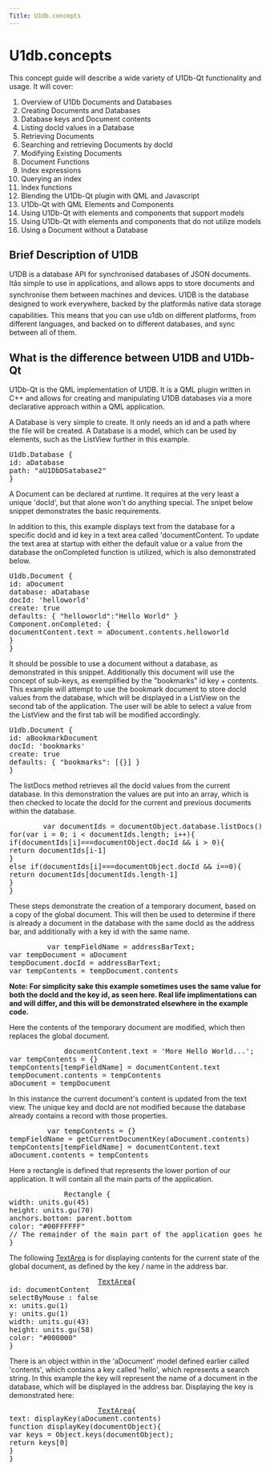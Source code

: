 ```yaml
---
Title: U1db.concepts
---
```


# U1db.concepts

<span class="subtitle"></span>
<!-- $$$concepts.html-description -->
<p>This concept guide will describe a wide variety of U1Db-Qt functionality and usage. It will cover:</p>
<ol class="1">
<li>Overview of U1Db Documents and Databases</li>
<li>Creating Documents and Databases</li>
<li>Database keys and Document contents</li>
<li>Listing docId values in a Database</li>
<li>Retrieving Documents</li>
<li>Searching and retrieving Documents by docId</li>
<li>Modifying Existing Documents</li>
<li>Document Functions</li>
<li>Index expressions</li>
<li>Querying an index</li>
<li>Index functions</li>
<li>Blending the U1Db-Qt plugin with QML and Javascript</li>
<li>U1Db-Qt with QML Elements and Components</li>
<li>Using U1Db-Qt with elements and components that support models</li>
<li>Using U1Db-Qt with elements and components that do not utilize models</li>
<li>Using a Document without a Database</li>
</ol>
<h2 id="brief-description-of-u1db">Brief Description of U1DB</h2>
<p>U1DB is a database API for synchronised databases of JSON documents. Itâs simple to use in applications, and allows apps to store documents and synchronise them between machines and devices. U1DB is the database designed to work everywhere, backed by the platformâs native data storage capabilities. This means that you can use u1db on different platforms, from different languages, and backed on to different databases, and sync between all of them.</p>
<h2 id="what-is-the-difference-between-u1db-and-u1db-qt">What is the difference between U1DB and U1Db-Qt</h2>
<p>U1Db-Qt is the QML implementation of U1DB. It is a QML plugin written in C++ and allows for creating and manipulating U1DB databases via a more declarative approach within a QML application.</p>
<p>A Database is very simple to create. It only needs an id and a path where the file will be created. A Database is a model, which can be used by elements, such as the ListView further in this example.</p>
<pre class="qml"><span class="type">U1db</span>.Database {
<span class="name">id</span>: <span class="name">aDatabase</span>
<span class="name">path</span>: <span class="string">&quot;aU1DbDSatabase2&quot;</span>
}</pre>
<p>A Document can be declared at runtime. It requires at the very least a unique 'docId', but that alone won't do anything special. The snipet below snippet demonstrates the basic requirements.</p>
<p>In addition to this, this example displays text from the database for a specific docId and id key in a text area called 'documentContent. To update the text area at startup with either the default value or a value from the database the onCompleted function is utilized, which is also demonstrated below.</p>
<pre class="qml"><span class="type">U1db</span>.Document {
<span class="name">id</span>: <span class="name">aDocument</span>
<span class="name">database</span>: <span class="name">aDatabase</span>
<span class="name">docId</span>: <span class="string">'helloworld'</span>
<span class="name">create</span>: <span class="number">true</span>
<span class="name">defaults</span>: { &quot;helloworld&quot;:<span class="string">&quot;Hello World&quot;</span> }
<span class="name">Component</span>.onCompleted: {
<span class="name">documentContent</span>.<span class="name">text</span> <span class="operator">=</span> <span class="name">aDocument</span>.<span class="name">contents</span>.<span class="name">helloworld</span>
}
}</pre>
<p>It should be possible to use a document without a database, as demonstrated in this snippet. Additionally this document will use the concept of sub-keys, as exemplified by the &quot;bookmarks&quot; id key + contents. This example will attempt to use the bookmark document to store docId values from the database, which will be displayed in a ListView on the second tab of the application. The user will be able to select a value from the ListView and the first tab will be modified accordingly.</p>
<pre class="qml"><span class="type">U1db</span>.Document {
<span class="name">id</span>: <span class="name">aBookmarkDocument</span>
<span class="name">docId</span>: <span class="string">'bookmarks'</span>
<span class="name">create</span>: <span class="number">true</span>
<span class="name">defaults</span>: { &quot;bookmarks&quot;: [{}] }
}</pre>
<p>The listDocs method retrieves all the docId values from the current database. In this demonstration the values are put into an array, which is then checked to locate the docId for the current and previous documents within the database.</p>
<pre class="cpp">        var documentIds <span class="operator">=</span> documentObject<span class="operator">.</span>database<span class="operator">.</span>listDocs()
<span class="keyword">for</span>(var i <span class="operator">=</span> <span class="number">0</span>; i <span class="operator">&lt;</span> documentIds<span class="operator">.</span>length; i<span class="operator">+</span><span class="operator">+</span>){
<span class="keyword">if</span>(documentIds<span class="operator">[</span>i<span class="operator">]</span><span class="operator">=</span><span class="operator">=</span><span class="operator">=</span>documentObject<span class="operator">.</span>docId <span class="operator">&amp;</span><span class="operator">&amp;</span> i <span class="operator">&gt;</span> <span class="number">0</span>){
<span class="keyword">return</span> documentIds<span class="operator">[</span>i<span class="operator">-</span><span class="number">1</span><span class="operator">]</span>
}
<span class="keyword">else</span> <span class="keyword">if</span>(documentIds<span class="operator">[</span>i<span class="operator">]</span><span class="operator">=</span><span class="operator">=</span><span class="operator">=</span>documentObject<span class="operator">.</span>docId <span class="operator">&amp;</span><span class="operator">&amp;</span> i<span class="operator">=</span><span class="operator">=</span><span class="number">0</span>){
<span class="keyword">return</span> documentIds<span class="operator">[</span>documentIds<span class="operator">.</span>length<span class="operator">-</span><span class="number">1</span><span class="operator">]</span>
}
}</pre>
<p>These steps demonstrate the creation of a temporary document, based on a copy of the global document. This will then be used to determine if there is already a document in the database with the same docId as the address bar, and additionally with a key id with the same name.</p>
<pre class="cpp">         var tempFieldName <span class="operator">=</span> addressBarText;
var tempDocument <span class="operator">=</span> aDocument
tempDocument<span class="operator">.</span>docId <span class="operator">=</span> addressBarText;
var tempContents <span class="operator">=</span> tempDocument<span class="operator">.</span>contents</pre>
<p><b>Note: For simplicity sake this example sometimes uses the same value for both the docId and the key id, as seen here. Real life implimentations can and will differ, and this will be demonstrated elsewhere in the example code.</b></p>
<p>Here the contents of the temporary document are modified, which then replaces the global document.</p>
<pre class="cpp">             documentContent<span class="operator">.</span>text <span class="operator">=</span> <span class="char">'More Hello World...'</span>;
var tempContents <span class="operator">=</span> {}
tempContents<span class="operator">[</span>tempFieldName<span class="operator">]</span> <span class="operator">=</span> documentContent<span class="operator">.</span>text
tempDocument<span class="operator">.</span>contents <span class="operator">=</span> tempContents
aDocument <span class="operator">=</span> tempDocument</pre>
<p>In this instance the current document's content is updated from the text view. The unique key and docId are not modified because the database already contains a record with those properties.</p>
<pre class="cpp">         var tempContents <span class="operator">=</span> {}
tempFieldName <span class="operator">=</span> getCurrentDocumentKey(aDocument<span class="operator">.</span>contents)
tempContents<span class="operator">[</span>tempFieldName<span class="operator">]</span> <span class="operator">=</span> documentContent<span class="operator">.</span>text
aDocument<span class="operator">.</span>contents <span class="operator">=</span> tempContents</pre>
<p>Here a rectangle is defined that represents the lower portion of our application. It will contain all the main parts of the application.</p>
<pre class="qml">             <span class="type">Rectangle</span> {
<span class="name">width</span>: <span class="name">units</span>.<span class="name">gu</span>(<span class="number">45</span>)
<span class="name">height</span>: <span class="name">units</span>.<span class="name">gu</span>(<span class="number">70</span>)
<span class="name">anchors</span>.bottom: <span class="name">parent</span>.<span class="name">bottom</span>
<span class="name">color</span>: <span class="string">&quot;#00FFFFFF&quot;</span>
<span class="comment">// The remainder of the main part of the application goes here ...</span>
}</pre>
<p>The following <a href="../../../apps/qml/sdk-14.10/Ubuntu.Components.TextArea.md">TextArea</a> is for displaying contents for the current state of the global document, as defined by the key / name in the address bar.</p>
<pre class="qml">                     <span class="type"><a href="../../../apps/qml/sdk-14.10/Ubuntu.Components.TextArea.md">TextArea</a></span>{
<span class="name">id</span>: <span class="name">documentContent</span>
<span class="name">selectByMouse</span> : <span class="number">false</span>
<span class="name">x</span>: <span class="name">units</span>.<span class="name">gu</span>(<span class="number">1</span>)
<span class="name">y</span>: <span class="name">units</span>.<span class="name">gu</span>(<span class="number">1</span>)
<span class="name">width</span>: <span class="name">units</span>.<span class="name">gu</span>(<span class="number">43</span>)
<span class="name">height</span>: <span class="name">units</span>.<span class="name">gu</span>(<span class="number">58</span>)
<span class="name">color</span>: <span class="string">&quot;#000000&quot;</span>
}</pre>
<p>There is an object within in the 'aDocument' model defined earlier called 'contents', which contains a key called 'hello', which represents a search string. In this example the key will represent the name of a document in the database, which will be displayed in the address bar. Displaying the key is demonstrated here:</p>
<pre class="qml">                     <span class="type"><a href="../../../apps/qml/sdk-14.10/Ubuntu.Components.TextArea.md">TextArea</a></span>{
<span class="name">text</span>: <span class="name">displayKey</span>(<span class="name">aDocument</span>.<span class="name">contents</span>)
<span class="keyword">function</span> <span class="name">displayKey</span>(<span class="name">documentObject</span>){
var <span class="name">keys</span> = <span class="name">Object</span>.<span class="name">keys</span>(<span class="name">documentObject</span>);
<span class="keyword">return</span> <span class="name">keys</span>[<span class="number">0</span>]
}
}</pre>
<!-- @@@concepts.html -->
